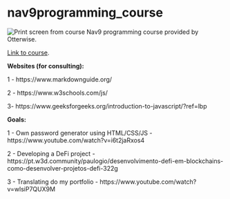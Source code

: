 # nav9programming_course
![Print screen from course](https://i.imgur.com/XuvPuS4.png)
Nav9 programming course provided by Otterwise.

[Link to course](https://plataforma.otterwise.co/courses/front-end-turma03111111/lectures/40813434).


**Websites (for consulting):**
<p>1 - https://www.markdownguide.org/ </p>
<p>2 - https://www.w3schools.com/js/ </p>
<p>3- https://www.geeksforgeeks.org/introduction-to-javascript/?ref=lbp </p>

**Goals:**
<p>1 - Own password generator using HTML/CSS/JS - https://www.youtube.com/watch?v=i6t2jaRxos4</p>
<p>2 - Developing a DeFi project - https://pt.w3d.community/paulogio/desenvolvimento-defi-em-blockchains-como-desenvolver-projetos-defi-322g</p>
<p>3 - Translating do my portfolio - https://www.youtube.com/watch?v=wlsiP7QUX9M</p>

